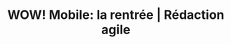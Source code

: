 ---
title: "WOW! Mobile: la rentrée | Rédaction agile"
description: >-
  Rédaction d’un concept accrocheur en anglais pour l’offre de la rentrée de WOW! boutique mobile. Découvrir le projet.
slug: wow-la-rentree
image: /img/wow-mobile-indiv.jpg
i18nlanguage: fr
draft: false
style: style-1
listing:
  big: false
  title: "WOW! Mobile: la rentrée"
  description: "Rédaction d’un concept accrocheur en anglais pour l’offre de la rentrée de WOW! boutique mobile."
tags:
  - Web
  - Médias sociaux
  - Imprimé
section1:
  image: /img/wow-mobile-indiv.jpg
  title: "WOW! boutique mobile: campagne rentrée des classes"
  description: >-
    Le mandat demandait de rédiger un concept accrocheur en anglais pour l’offre de la rentrée. Un visuel promotionnel et un axé sur la notoriété ont été élaborés. 
  list:
    - text: "Rédaction"
    - text: "Anglais"
    - text: "Web"
    - text: "Imprimé"
section2:
  title: "Sans fla-fla, jeune et amusant"
  description: >-
    WOW! est une boutique qui propose des produits mobilités (forfaits et appareils mobiles) de différentes compagnies. Cette marque non conventionnelle communique à sa cible sans fla-fla avec un ton jeune et amusant.
  table:
    - name: Client
      text: "[WOW! boutique mobile](http://www.wowmobile.ca/en/)"
    - name: Agence
      text: "[Youville](http://youville.co/)"
    - name: Service-conseil
      text: Alexandre Cossette
    - name: Designer
      text: Viviane Quesnel
    - name: "Rédaction"
      text: Sara Larin
section3:
  - image: /img/wow-mobile1.jpg
  - image: /img/wow-mobile2.jpg
section4:
  title: "En boutique et sur le Web"
  description: >-
    Tous les concepts ont été déployés en magasin et sur le Web. Les représentants portaient des chandails à l’image de la campagne et des affiches étaient exposées en boutique. Des visuels ont été mis en ligne sur le site Web et les médias sociaux du client.
section5:
  - image: ""
section6:
weight: 0
---